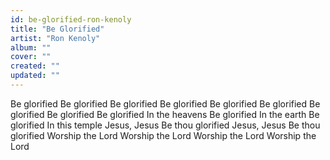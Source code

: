 ```yaml
---
id: be-glorified-ron-kenoly
title: "Be Glorified"
artist: "Ron Kenoly"
album: ""
cover: ""
created: ""
updated: ""
---
```


Be glorified
Be glorified
Be glorified
Be glorified
Be glorified
Be glorified
Be glorified
Be glorified
Be glorified
In the heavens
Be glorified
In the earth
Be glorified
In this temple
Jesus, Jesus
Be thou glorified
Jesus, Jesus
Be thou glorified
Worship the Lord
Worship the Lord
Worship the Lord
Worship the Lord